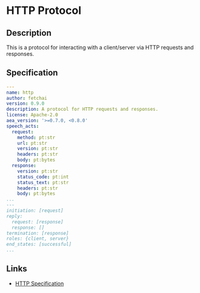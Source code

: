 # HTTP Protocol

## Description

This is a protocol for interacting with a client/server via HTTP requests and responses.

## Specification

```yaml
---
name: http
author: fetchai
version: 0.9.0
description: A protocol for HTTP requests and responses.
license: Apache-2.0
aea_version: '>=0.7.0, <0.8.0'
speech_acts:
  request:
    method: pt:str
    url: pt:str
    version: pt:str
    headers: pt:str
    body: pt:bytes
  response:
    version: pt:str
    status_code: pt:int
    status_text: pt:str
    headers: pt:str
    body: pt:bytes
...
---
initiation: [request]
reply:
  request: [response]
  response: []
termination: [response]
roles: {client, server}
end_states: [successful]
...
```

## Links

* <a href="https://www.w3.org/Protocols/rfc2616/rfc2616.html" target="_blank">HTTP Specification</a>